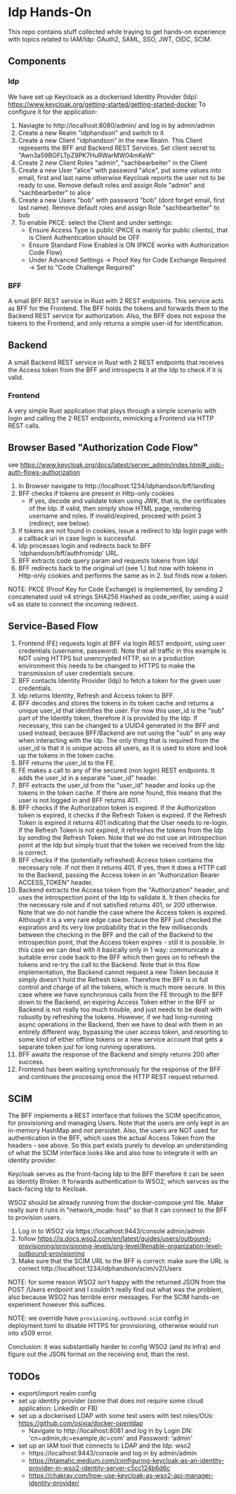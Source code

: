 # Idp Hands-On

This repo contains stuff collected while traying to get hands-on experience with topics related to IAM/Idp: OAuth2, SAML, SSO, JWT, OIDC, SCIM.

## Components

### Idp

We have set up Keycloack as a dockerised Identity Provider (Idp): https://www.keycloak.org/getting-started/getting-started-docker
To configure it for the application:
1. Naviagte to http://localhost:8080/admin/ and log in by admin/admin
2. Create a new Realm "idphandson" and switch to it
3. Create a new Client "idphandson" in the new Realm. This Client represents the BFF and Backend REST Services. Set client secret to "Awn3a59BOFLTpZ9PK7HuRWarMW04mKeW"
4. Create 2 new Client Roles "admin", "sachbearbeiter" in the Client
5. Create a new User "alice" with password "alice", put some values into email, first and last name otherwise Keycloak reports the user not to be ready to use. Remove default roles and assign Role "admin" and "sachbearbeiter" to alice
6. Create a new Users "bob" with password "bob" (dont forget email, first last name). Remove default roles and assign Role "sachbearbeiter" to bob
7. To enable PKCE: select the Client and under settings:
    - Ensure Access Type is public (PKCE is mainly for public clients), that is Client Authentication should be OFF
    - Ensure Standard Flow Enabled is ON (PKCE works with Authorization Code Flow)
    - Under Advanced Settings → Proof Key for Code Exchange Required → Set to "Code Challenge Required"

### BFF
A small BFF REST service in Rust with 2 REST endpoints. This service acts as BFF for the Frontend. The BFF holds the tokens and forwards them to the Backend REST service for authorization. Also, the BFF does not expose the tokens to the Frontend, and only returns a simple user-id for identification.

## Backend
A small Backend REST service in Rust with 2 REST endpoints that receives the Access token from the BFF and introspects it at the Idp to check if it is valid.

### Frontend
A very simple Rust application that plays through a simple scenario with login and calling the 2 REST endpoints, mimicking a Frontend via HTTP REST calls.

## Browser Based "Authorization Code Flow" 

see https://www.keycloak.org/docs/latest/server_admin/index.html#_oidc-auth-flows-authorization

1. In Browser navigate to http://localhost:1234/idphandson/bff/landing
2. BFF checks if tokens are present in Http-only cookies
    - If yes, decode and validate token using JWK, that is, the certificates of the Idp. If valid, then simply show HTML page, rendering username and roles. If invalid/expired, proceed with point 3 (redirect, see below).
3. If tokens are not found in cookies, issue a redirect to Idp login page with a callback uri in case login is successful.
4. Idp processes login and redirects back to BFF 'idphandson/bff/authfromidp' URL.
5. BFF extracts code query param and requests tokens from Idpl
6. BFF redirects back to the original url (see 1.) but now with tokens in Http-only cookies and performs the same as in 2. but finds now a token.

NOTE: PKCE (Proof Key for Code Exchange) is implemented, by sending 2 concatenated uuid v4 strings SHA256 Hashed as code_verifier, using a uuid v4 as state to connect the incoming redirect.

## Service-Based Flow

1. Frontend (FE) requests login at BFF via login REST endpoint, using user credentials (username, password). Note that all traffic in this example is NOT using HTTPS but unencrypted HTTP, so in a production environment this needs to be changed to HTTPS to make the transmission of user credentials secure.
2. BFF contacts Identity Provider (Idp) to fetch a token for the given user credentials.
3. Idp returns Identity, Refresh and Access token to BFF.
4. BFF decodes and stores the tokens in its token cache and returns a unique user_id that identifies the user. For now this user_id is the "sub" part of the Identity token, therefore it is provided by the Idp. If necessary, this can be changed to a UUID4 generated in the BFF and used instead, because BFF/Backend are not using the "sub" in any way when interacting with the Idp. The only thing that is required from the user_id is that it is unique across all users, as it is used to store and look up the tokens in the token cache.
5. BFF returns the user_id to the FE.
6. FE makes a call to any of the secured (non login) REST endpoints. It adds the user_id in a separate "user_id" header.
7. BFF extracts the user_id from the "user_id" header and looks up the tokens in the token cache. If there are none found, this means that the user is not logged in and BFF returns 401.
8. BFF checks if the Authorization token is expired. If the Authorization token is expired, it checks if the Refresh Token is expired. If the Refresh Token is expired it returns 401 indicating that the User needs to re-login. If the Refresh Token is not expired, it refreshes the tokens from the Idp by sending the Refresh Token. Note that we do not use an introspection point at the Idp but simply trust that the token we received from the Idp is correct.
9. BFF checks if the (potentially refreshed) Access token contains the necessary role. If not then it returns 401. If yes, then it does a HTTP call to the Backend, passing the Access token in an "Authorization Bearer ACCESS_TOKEN" header.
10. Backend extracts the Access token from the "Authorization" header, and uses the introspection point of the Idp to validate it. It then checks for the necessary role and if not satisfied returns 401, or 200 otherwise. Note that we do not handle the case where the Access token is expired. Although it is a very rare edge case because the BFF just checked the expiration and its very low probability that in the few milliseconds between the checking in the BFF and the call of the Backend to the introspection point, that the Access token expires - still it is possible. In this case we can deal with it basically only in 1 way: communicate a suitable error code back to the BFF which then goes on to refresh the tokens and re-try the call to the Backend. Note that in this flow implementation, the Backend cannot request a new Token because it simply doesn't hold the Refresh token. Therefore the BFF is in full control and charge of all the tokens, which is much more secure. In this case where we have synchronous calls from the FE through to the BFF down to the Backend, an expiring Access Token either in the BFF or Backend is not really too much trouble, and just needs to be dealt with robustly by refreshing the tokens. However, if we had long-running async operations in the Backend, then we have to deal with them in an entirely different way, bypassing the user access token, and resorting to some kind of either offline tokens or a new service account that gets a separate token just for long running operations.
11. BFF awaits the response of the Backend and simply returns 200 after success.
12. Frontend has been waiting synchronously for the response of the BFF and continues the processing once the HTTP REST request returned.

## SCIM 

The BFF implements a REST interface that follows the SCIM specification, for provisioning and managing Users. Note that the users are only kept in an in-memory HashMap and not persistet. Also, the users are NOT used for authentication in the BFF, which uses the actual Access Token from the headers - see above. So this part exists purely to develop an understanding of what the SCIM interface looks like and also how to integrate it with an identity provider.

Keycloak serves as the front-facing Idp to the BFF therefore it can be seen as Identity Broker. It forwards authentication to WSO2, which servces as the back-facing Idp to Kecloak. 

WSO2 should be already running from the docker-compose.yml file. Make really sure it runs in "network_mode: host" so that it can connect to the BFF to provision users.

1. Log in to WSO2 via https://localhost:9443/console admin/admin
2. follow https://is.docs.wso2.com/en/latest/guides/users/outbound-provisioning/provisioning-levels/org-level/#enable-organization-level-outbound-provisioning
3. Make sure that the SCIM URL to the BFF is correct: make sure the URL is correct http://localhost:1234/idphandson/scim/v2/Users

NOTE: for some reason WSO2 isn't happy with the returned JSON from the POST /Users endpoint and I couldn't really find out what was the problem, also because WSO2 has terrible error messages. For the SCIM hands-on experiment however this suffices.

NOTE: we override have `provisioning.outbound.scim` config in deployment.toml to disable HTTPS for provisioning, otherwise would run into x509 error.

Conclusion: it was substantially harder to config WSO2 (and its infra) and figure out the JSON format on the receiving end, than the rest.

## TODOs

- export/import realm config
- set up identity provider (some that does not require some cloud application: LinkedIn or FB)
- set up a dockerised LDAP with some test users with test roles/OUs: https://github.com/osixia/docker-openldap 
    - Navigate to http://localhost:8081 and log in by Login DN: 'cn=admin,dc=example,dc=com' and Password: 'admin'
- set up an IAM tool that connects to LDAP and the Idp: wso2
    - https://localhost:9443/console and log in by admin/admin
    - https://htamahc.medium.com/configuring-keycloak-as-an-identity-provider-in-wso2-identity-server-c5cc124b6d6c
    - https://chakray.com/how-use-keycloak-as-wso2-api-manager-identity-provider/
